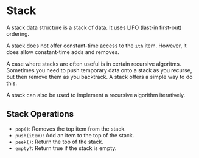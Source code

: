 Stack
=====
A stack data structure is a stack of data. It uses LIFO (last-in first-out) ordering.

A stack does not offer constant-time access to the `ith` item. However, it does allow constant-time adds and removes.

A case where stacks are often useful is in certain recursive algoritms. Sometimes you need to push temporary data onto a stack as you recurse, but then remove them as you backtrack. A stack offers a simple way to do this.

A stack can also be used to implement a recursive algorithm iteratively.

Stack Operations
----------------
* `pop()`: Removes the top item from the stack.
* `push(item)`: Add an item to the top of the stack.
* `peek()`: Return the top of the stack.
* `empty?`: Return true if the stack is empty.
